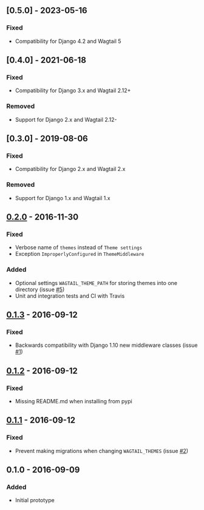 ## [0.5.0] - 2023-05-16
### Fixed
* Compatibility for Django 4.2 and Wagtail 5

## [0.4.0] - 2021-06-18
### Fixed
* Compatibility for Django 3.x and Wagtail 2.12+

### Removed
* Support for Django 2.x and Wagtail 2.12-

## [0.3.0] - 2019-08-06
### Fixed
* Compatibility for Django 2.x and Wagtail 2.x

### Removed
* Support for Django 1.x and Wagtail 1.x


## [0.2.0] - 2016-11-30
### Fixed
* Verbose name of `themes` instead of `Theme settings`
* Exception `ImproperlyConfigured` in `ThemeMiddleware`

### Added
* Optional settings `WAGTAIL_THEME_PATH` for storing themes into one directory (issue [#5])
* Unit and integration tests and CI with Travis

## [0.1.3] - 2016-09-12
### Fixed
* Backwards compatibility with Django 1.10 new middleware classes (issue [#1])

## [0.1.2] - 2016-09-12
### Fixed
* Missing README.md when installing from pypi

## [0.1.1] - 2016-09-12
### Fixed
* Prevent making migrations when changing `WAGTAIL_THEMES` (issue [#2])

## 0.1.0 - 2016-09-09
### Added
* Initial prototype

[0.2.0]: https://github.com/moorinteractive/wagtail-themes/compare/0.1.3...0.2.0
[0.1.3]: https://github.com/moorinteractive/wagtail-themes/compare/0.1.2...0.1.3
[0.1.2]: https://github.com/moorinteractive/wagtail-themes/compare/0.1.1...0.1.2
[0.1.1]: https://github.com/moorinteractive/wagtail-themes/compare/0.1...0.1.1
[#5]: https://github.com/moorinteractive/wagtail-themes/issues/5
[#2]: https://github.com/moorinteractive/wagtail-themes/issues/2
[#1]: https://github.com/moorinteractive/wagtail-themes/issues/1
